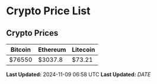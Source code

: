 # Crypto Price List

## Crypto Prices
| Bitcoin | Ethereum | Litecoin |
| ------- | -------- | -------- |
| $76550 | $3037.8 | $73.21 |
**Last Updated:** 2024-11-09 06:58 UTC
**Last Updated:** $DATE$
